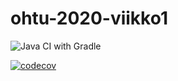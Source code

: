 # ohtu-2020-viikko1

![Java CI with Gradle](https://github.com/thomsva/ohtu-2020-viikko1/workflows/Java%20CI%20with%20Gradle/badge.svg)

[![codecov](https://codecov.io/gh/thomsva/ohtu-2020-viikko1/branch/main/graph/badge.svg?token=J41OYW59BV)](https://codecov.io/gh/thomsva/ohtu-2020-viikko1)
